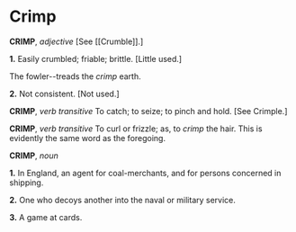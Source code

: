 # Crimp

**CRIMP**, _adjective_ \[See [[Crumble]].\]

**1.** Easily crumbled; friable; brittle. \[Little used.\]

The fowler--treads the _crimp_ earth.

**2.** Not consistent. \[Not used.\]

**CRIMP**, _verb transitive_ To catch; to seize; to pinch and hold. \[See Crimple.\]

**CRIMP**, _verb transitive_ To curl or frizzle; as, to _crimp_ the hair. This is evidently the same word as the foregoing.

**CRIMP**, _noun_

**1.** In England, an agent for coal-merchants, and for persons concerned in shipping.

**2.** One who decoys another into the naval or military service.

**3.** A game at cards.